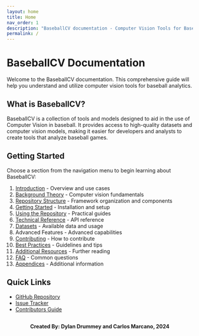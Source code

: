```yaml
---
layout: home
title: Home
nav_order: 1
description: "BaseballCV documentation - Computer Vision Tools for Baseball Analytics"
permalink: /
---
```


# BaseballCV Documentation 

Welcome to the BaseballCV documentation. This comprehensive guide will help you understand and utilize computer vision tools for baseball analytics.

## What is BaseballCV?

BaseballCV is a collection of tools and models designed to aid in the use of Computer Vision in baseball. It provides access to high-quality datasets and computer vision models, making it easier for developers and analysts to create tools that analyze baseball games.

## Getting Started

Choose a section from the navigation menu to begin learning about BaseballCV:

1. [Introduction](/introduction) - Overview and use cases
2. [Background Theory](/background-theory) - Computer vision fundamentals
3. [Repository Structure](/repository-structure) - Framework organization and components
4. [Getting Started](/getting-started) - Installation and setup
5. [Using the Repository](/using-repository) - Practical guides
6. [Technical Reference](/package-docs) - API reference
7. [Datasets](/datasets)  - Available data and usage
8. Advanced Features - Advanced capabilities
9. [Contributing](/contributing) - How to contribute
10. [Best Practices](/best-practices) - Guidelines and tips
10. [Additional Resources](/additional-resources) - Further reading
11. [FAQ](/faq) - Common questions
12. [Appendices](/appendices) - Additional information

## Quick Links

- [GitHub Repository](https://github.com/dylandru/BaseballCV)
- [Issue Tracker](https://github.com/dylandru/BaseballCV/issues)
- [Contributors Guide](contributing/)

##




<div align="center">

**Created By: Dylan Drummey and Carlos Marcano, 2024**

<div>
